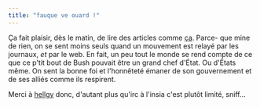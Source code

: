 ```yaml
---
title: "fauque ve ouard !"
---
```


Ça fait plaisir, dès le matin, de lire des articles comme
[ça](http://www.lemonde.fr/recherche_articleweb/1,9687,313207,00.html). Parce-
que mine de rien, on se sent moins seuls quand un mouvement est relayé par les
journaux, _et_ par le web. En fait, un peu tout le monde se rend compte de ce
que ce p'tit bout de Bush pouvait être un grand chef d'État. Ou d'États même.
On sent la bonne foi et l'honnêteté émaner de son gouvernement et de ses
alliés comme ils respirent.

Merci à [hellgy](http://weblog.redisdead.net/index.php?p=535&c=1#comments)
donc, d'autant plus qu'irc à l'insia c'est plutôt limité, sniff...

